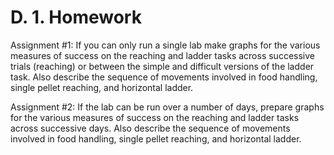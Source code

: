 # D. 1. Homework

Assignment \#1: If you can only run a single lab make graphs for the various measures of success on the reaching and ladder tasks across successive trials \(reaching\) or between the simple and difficult versions of the ladder task. Also describe the sequence of movements involved in food handling, single pellet reaching, and horizontal ladder.

Assignment \#2: If the lab can be run over a number of days, prepare graphs for the various measures of success on the reaching and ladder tasks across successive days. Also describe the sequence of movements involved in food handling, single pellet reaching, and horizontal ladder.


